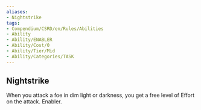 ```yaml
---
aliases:
- Nightstrike
tags:
- Compendium/CSRD/en/Rules/Abilities
- Ability
- Ability/ENABLER
- Ability/Cost/0
- Ability/Tier/Mid
- Ability/Categories/TASK
---
```


  
## Nightstrike  
When you attack a foe in dim light or darkness, you get a free level of Effort on the attack. Enabler. 